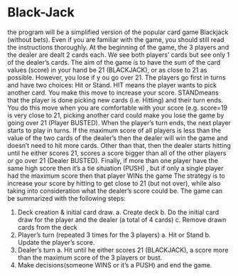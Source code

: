 # Black-Jack
the program will be a simplified version of the popular card game Blackjack (without bets). Even if you
are familiar with the game, you should still read the instructions thoroughly.
At the beginning of the game, the 3 players and the dealer are dealt 2 cards each. We see both players’
cards but see only 1 of the dealer’s cards. The aim of the game is to have the sum of the card values
(score) in your hand be 21 (BLACKJACK), or as close to 21 as possible. However, you lose if y ou go
over 21.
The players go first in turns and have two choices: Hit or Stand. HIT means the player wants to pick
another card. You make this move to increase your score. STANDmeans that the player is done picking
new cards (i.e. Hitting) and their turn ends. You do this move when you are comfortable with your score
(e.g. score=19 is very close to 21, picking another card could make you lose the game by going over 21
(Player BUSTED).
When the player’s turn ends, the next player starts to play in turns. If the maximum score of all players is
less than the value of the two cards of the dealer’s then the dealer will win the game and doesn’t need to
hit more cards. Other than that, then the dealer starts hitting until he either scores 21, scores a score bigger
than all of the other players or go over 21 (Dealer BUSTED).
Finally, if more than one player have the same high score then it’s a tie situation (PUSH) , but if only a
single player had the maximum score then that player WINs the game
The strategy is to increase your score by hitting to get close to 21 (but not over), while also taking into
consideration what the dealer’s score could be.
The game can be summarized with the following steps:
1. Deck creation & initial card draw.
a. Create deck
b. Do the initial card draw for the player and the dealer (a total of 4 cards)
c. Remove drawn cards from the deck
2. Player’s turn (repeated 3 times for the 3 players)
a. Hit or Stand
b. Update the player’s score.
3. Dealer’s turn
a. Hit until he either scores 21 (BLACKJACK), a score more than the maximum score of the 3 players
or bust.
4. Make decisions(someone WINS or it’s a PUSH) and end the game.



